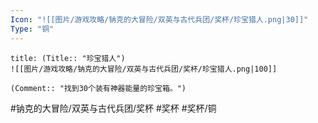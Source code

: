 ```yaml
---
Icon: "![[图片/游戏攻略/钠克的大冒险/双英与古代兵团/奖杯/珍宝猎人.png|30]]"
Type: "铜"
---
```

```ad-common-bronze-trophy
title: (Title:: "珍宝猎人")
![[图片/游戏攻略/钠克的大冒险/双英与古代兵团/奖杯/珍宝猎人.png|100]]

(Comment:: "找到30个装有神器能量的珍宝箱。")
```

#钠克的大冒险/双英与古代兵团/奖杯 #奖杯 #奖杯/铜
